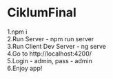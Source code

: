 # CiklumFinal
1.npm i <br>
2.Run Server - npm run server <br>
3.Run Client Dev Server - ng serve <br>
4.Go to http://localhost:4200/ <br>
5.Login - admin, pass - admin <br>
6.Enjoy app! 